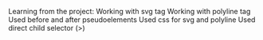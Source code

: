 Learning from the project:
Working with svg tag
Working with polyline tag
Used before and after pseudoelements
Used css for svg and polyline
Used direct child selector (>)